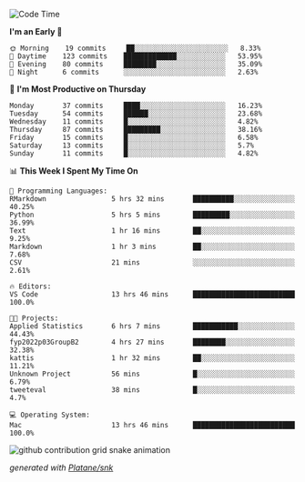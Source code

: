 <!--START_SECTION:waka-->
![Code Time](http://img.shields.io/badge/Code%20Time-71%20hrs%2025%20mins-blue)

**I'm an Early 🐤** 

```text
🌞 Morning    19 commits     ██░░░░░░░░░░░░░░░░░░░░░░░   8.33% 
🌆 Daytime    123 commits    █████████████░░░░░░░░░░░░   53.95% 
🌃 Evening    80 commits     ████████░░░░░░░░░░░░░░░░░   35.09% 
🌙 Night      6 commits      ░░░░░░░░░░░░░░░░░░░░░░░░░   2.63%

```
📅 **I'm Most Productive on Thursday** 

```text
Monday       37 commits     ████░░░░░░░░░░░░░░░░░░░░░   16.23% 
Tuesday      54 commits     ██████░░░░░░░░░░░░░░░░░░░   23.68% 
Wednesday    11 commits     █░░░░░░░░░░░░░░░░░░░░░░░░   4.82% 
Thursday     87 commits     █████████░░░░░░░░░░░░░░░░   38.16% 
Friday       15 commits     █░░░░░░░░░░░░░░░░░░░░░░░░   6.58% 
Saturday     13 commits     █░░░░░░░░░░░░░░░░░░░░░░░░   5.7% 
Sunday       11 commits     █░░░░░░░░░░░░░░░░░░░░░░░░   4.82%

```


📊 **This Week I Spent My Time On** 

```text
💬 Programming Languages: 
RMarkdown                5 hrs 32 mins       ██████████░░░░░░░░░░░░░░░   40.25% 
Python                   5 hrs 5 mins        █████████░░░░░░░░░░░░░░░░   36.99% 
Text                     1 hr 16 mins        ██░░░░░░░░░░░░░░░░░░░░░░░   9.25% 
Markdown                 1 hr 3 mins         ██░░░░░░░░░░░░░░░░░░░░░░░   7.68% 
CSV                      21 mins             ░░░░░░░░░░░░░░░░░░░░░░░░░   2.61%

🔥 Editors: 
VS Code                  13 hrs 46 mins      █████████████████████████   100.0%

🐱‍💻 Projects: 
Applied Statistics       6 hrs 7 mins        ███████████░░░░░░░░░░░░░░   44.43% 
fyp2022p03GroupB2        4 hrs 27 mins       ████████░░░░░░░░░░░░░░░░░   32.38% 
kattis                   1 hr 32 mins        ██░░░░░░░░░░░░░░░░░░░░░░░   11.21% 
Unknown Project          56 mins             █░░░░░░░░░░░░░░░░░░░░░░░░   6.79% 
tweeteval                38 mins             █░░░░░░░░░░░░░░░░░░░░░░░░   4.7%

💻 Operating System: 
Mac                      13 hrs 46 mins      █████████████████████████   100.0%

```


<!--END_SECTION:waka-->


<!--Snake Game-->
![github contribution grid snake animation](https://raw.githubusercontent.com/viggo-gascou/viggo-gascou/output/github-contribution-grid-snake.svg)

_generated with [Platane/snk](https://github.com/Platane/snk)_
<!--Snake Game-->

